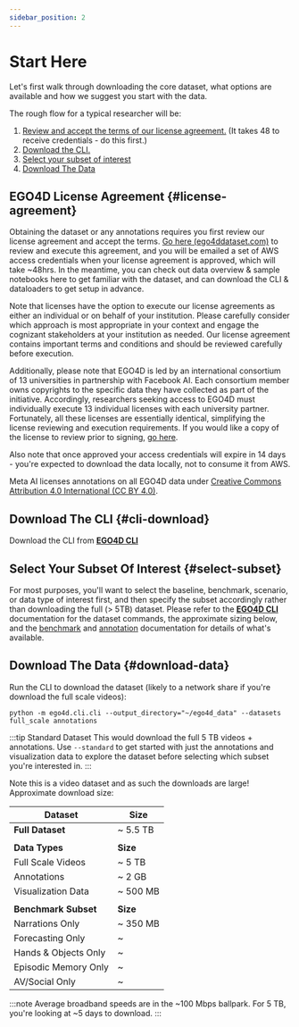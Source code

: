 ```yaml
---
sidebar_position: 2
---
```


# Start Here

Let's first walk through downloading the core dataset, what options are available and how we suggest you start with the data.

The rough flow for a typical researcher will be:

1. [Review and accept the terms of our license agreement.](#license-agreement)  (It takes 48 to receive credentials - do this first.)
1. [Download the CLI.](#cli-download)
1. [Select your subset of interest](#select-subset)
1. [Download The Data](#download-data)

## EGO4D License Agreement {#license-agreement}

Obtaining the dataset or any annotations requires you first review our license agreement and accept the terms.  [Go here (ego4ddataset.com)](https://ego4ddataset.com/) to review and execute this agreement, and you will be emailed a set of AWS access credentials when your license agreement is approved, which will take ~48hrs. In the meantime, you can check out data overview & sample notebooks here to get familiar with the dataset, and can download the CLI & dataloaders to get setup in advance.

Note that licenses have the option to execute our license agreements as either an individual or on behalf of your institution. Please carefully consider which approach is most appropriate in your context and engage the cognizant stakeholders at your institution as needed. Our license agreement contains important terms and conditions and should be reviewed carefully before execution.

Additionally, please note that EGO4D is led by an international consortium of 13 universities in partnership with Facebook AI. Each consortium member owns copyrights to the specific data they have collected as part of the initiative. Accordingly, researchers seeking access to EGO4D must individually execute 13 individual licenses with each university partner. Fortunately, all these licenses are essentially identical, simplifying the license reviewing and execution requirements. If you would like a copy of the license to review prior to signing, [go here](https://ego4ddataset.com/).

Also note that once approved your access credentials will expire in 14 days - you're expected to download the data locally, not to consume it from AWS.

Meta AI licenses annotations on all EGO4D data under [Creative Commons Attribution 4.0 International (CC BY 4.0)](https://creativecommons.org/licenses/by/4.0/).


## Download The CLI {#cli-download}

Download the CLI from **[EGO4D CLI](https://github.com/facebookresearch/Ego4d/blob/main/ego4d/cli/README.md)**

## Select Your Subset Of Interest {#select-subset}

For most purposes, you'll want to select the baseline, benchmark, scenario, or data type of interest first, and then specify the subset accordingly rather than downloading the full (> 5TB) dataset.  Please refer to the **[EGO4D CLI](https://github.com/facebookresearch/Ego4d/blob/main/ego4d/cli/README.md)** documentation for the dataset commands, the approximate sizing below, and the [benchmark](./benchmarks/overview.md) and [annotation](./data/annotations.md) documentation for details of what's available.

## Download The Data {#download-data}

Run the CLI to download the dataset (likely to a network share if you're download the full scale videos):

```
python -m ego4d.cli.cli --output_directory="~/ego4d_data" --datasets full_scale annotations
```


:::tip Standard Dataset
This would download the full 5 TB videos + annotations.  Use ```--standard``` to get started with just the annotations and visualization data to explore the dataset before selecting which subset you're interested in.
:::


Note this is a video dataset and as such the downloads are large!  Approximate download size:

|  **Dataset**          | **Size**  |
|-----------------------|-----------|
|  **Full Dataset**     | ~ 5.5 TB  |
|                       |           |
|  **Data Types**       | **Size**  |
|  Full Scale Videos    | ~ 5 TB    |
|  Annotations          | ~ 2 GB    |
|  Visualization Data   | ~ 500 MB  |
|                       |           |
|  **Benchmark Subset** | **Size**  |
|  Narrations Only      | ~ 350 MB  |
|  Forecasting Only     | ~         |
|  Hands & Objects Only | ~         |
|  Episodic Memory Only | ~         |
|  AV/Social Only       | ~         |

:::note
Average broadband speeds are in the ~100 Mbps ballpark.  For 5 TB, you're looking at ~5 days to download.
:::
